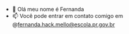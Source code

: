 - 👋 Olá meu nome é Fernanda
- 📫 Você pode entrar em contato comigo em @fernanda.hack.mello@escola.pr.gov.br

<!---
FernandaHackMello/FernandaHackMello is a ✨ special ✨ repository because its `README.md` (this file) appears on your GitHub profile.
You can click the Preview link to take a look at your changes.
--->
